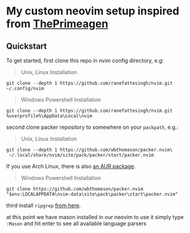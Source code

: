 # My custom neovim setup inspired from [ThePrimeagen](https://www.youtube.com/watch?v=w7i4amO_zaE)

## Quickstart
To get started, first clone this repo in nvim config directory, e.g:

> Unix, Linux Installation

```shell
git clone --depth 1 https://github.com/ranefattesingh/nvim.git ~/.config/nvim
```

> Windows Powershell Installation

```shell
git clone --depth 1 https://github.com/ranefattesingh/nvim.git  %userprofile%\AppData\Local\nvim
```

second clone packer repository to somewhere on your `packpath`, e.g.:

> Unix, Linux Installation

```shell
git clone --depth 1 https://github.com/wbthomason/packer.nvim\
 ~/.local/share/nvim/site/pack/packer/start/packer.nvim
```

If you use Arch Linux, there is also [an AUR
package](https://aur.archlinux.org/packages/nvim-packer-git/).

> Windows Powershell Installation

```shell
git clone https://github.com/wbthomason/packer.nvim "$env:LOCALAPPDATA\nvim-data\site\pack\packer\start\packer.nvim"
```

third install `ripgrep` [from here](https://github.com/BurntSushi/ripgrep).

at this point we have mason installed in our neovim to use it simply type ```:Mason``` and hit enter to see all available language parsers

